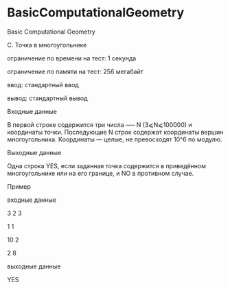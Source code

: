 # BasicComputationalGeometry
Basic Computational Geometry

C. Точка в многоугольнике

ограничение по времени на тест: 1 секунда

ограничение по памяти на тест: 256 мегабайт

ввод: стандартный ввод

вывод: стандартный вывод

Входные данные

В первой строке содержится три числа —– N (3⩽N⩽100000) и координаты точки. Последующие N строк содержат координаты вершин многоугольника. Координаты — целые, не превосходят 10^6 по модулю.

Выходные данные

Одна строка YES, если заданная точка содержится в приведённом многоугольнике или на его границе, и NO в противном случае.

Пример

входные данные

3 2 3

1 1

10 2

2 8

выходные данные

YES
